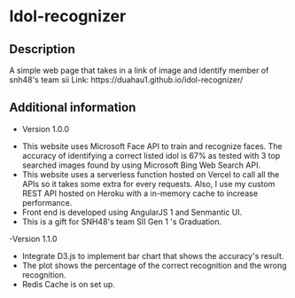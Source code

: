 <h1>Idol-recognizer</h1>

<h2> Description </h2>
A simple web page that takes in a link of image and identify member of snh48's team sii
Link: https://duahau1.github.io/idol-recognizer/

<h2>Additional information</h2>

- Version 1.0.0

* This website uses Microsoft Face API to train and recognize faces. The accuracy of identifying a correct listed idol is 67% as tested with 3 top searched images found by using Microsoft Bing Web Search API.
* This website uses a serverless function hosted on Vercel to call all the APIs so it takes some extra for every requests. Also, I use my custom REST API hosted on Heroku with a in-memory cache to increase performance.
* Front end is developed using AngularJS 1 and Senmantic UI.
* This is a gift for SNH48's team SII Gen 1 's Graduation.

-Version 1.1.0

* Integrate D3.js to implement bar chart that shows the accuracy's result. 
* The plot shows the percentage of the correct recognition and the wrong recognition.
* Redis Cache is on set up.
